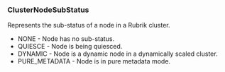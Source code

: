 ### ClusterNodeSubStatus
Represents the sub-status of a node in a Rubrik cluster.

- NONE - Node has no sub-status.
- QUIESCE - Node is being quiesced.
- DYNAMIC - Node is a dynamic node in a dynamically scaled cluster.
- PURE_METADATA - Node is in pure metadata mode.
